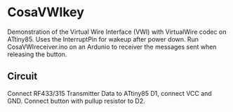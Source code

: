 CosaVWIkey
==========
Demonstration of the Virtual Wire Interface (VWI) with VirtualWire
codec on ATtiny85. Uses the InterruptPin for wakeup after power down. 
Run CosaVWIreceiver.ino on an Ardunio to receiver the messages sent
when releasing the button.

Circuit
-------
Connect RF433/315 Transmitter Data to ATtiny85 D1, connect VCC and
GND. Connect button with pullup resistor to D2.
